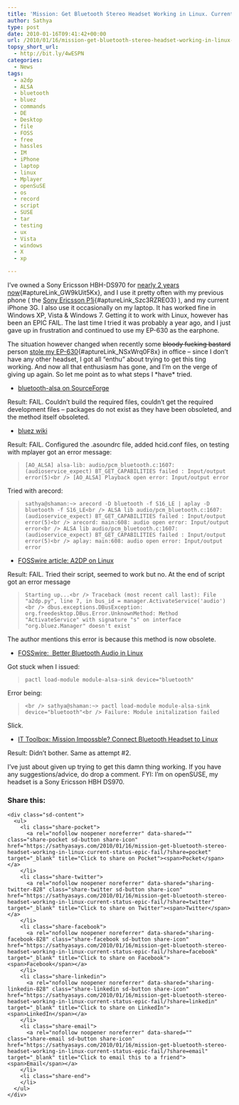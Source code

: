```yaml
---
title: 'Mission: Get Bluetooth Stereo Headset Working in Linux. Current Status: EPIC FAIL'
author: Sathya
type: post
date: 2010-01-16T09:41:42+00:00
url: /2010/01/16/mission-get-bluetooth-stereo-headset-working-in-linux-current-status-epic-fail/
topsy_short_url:
  - http://bit.ly/4wESPN
categories:
  - News
tags:
  - a2dp
  - ALSA
  - bluetooth
  - bluez
  - commands
  - DE
  - Desktop
  - file
  - FOSS
  - free
  - hassles
  - IM
  - iPhone
  - laptop
  - linux
  - Mplayer
  - openSuSE
  - os
  - record
  - script
  - SUSE
  - tar
  - testing
  - ux
  - Vista
  - windows
  - X
  - xp

---
```

I&#8217;ve owned a Sony Ericsson HBH-DS970 for [nearly 2 years now][1]{#aptureLink_GW9kUit5Kx}, and I use it pretty often with my previous phone ( the [Sony Ericsson P1i][2]{#aptureLink_Szc3RZREO3} ), and my current iPhone 3G. I also use it occasionally on my laptop. It has worked fine in Windows XP, Vista & Windows 7. Getting it to work with Linux, however has been an EPIC FAIL. The last time I tried it was probably a year ago, and I just gave up in frustration and continued to use my EP-630 as the earphone.

<!--more-->

The situation however changed when recently some <span style="text-decoration: line-through;">bloody fucking bastard</span> person [stole my EP-630][3]{#aptureLink_NSxWrq0F8x} in office &#8211; since I don&#8217;t have any other headset, I got all &#8220;enthu&#8221; about trying to get this ting working. And now all that enthusiasm has gone, and I&#8217;m on the verge of giving up again. So let me point as to what steps I \*have\* tried.

  * [bluetooth-alsa on SourceForge][4]

Result: FAIL. Couldn&#8217;t build the required files, couldn&#8217;t get the required development files &#8211; packages do not exist as they have been obsoleted, and the method itself obsoleted.

  * [bluez wiki][5]

Result: FAIL. Configured the .asoundrc file, added hcid.conf files, on testing with mplayer got an error message:

> `[AO_ALSA] alsa-lib: audio/pcm_bluetooth.c:1607:(audioservice_expect) BT_GET_CAPABILITIES failed : Input/output error(5)<br />
[AO_ALSA] Playback open error: Input/output error`

Tried with arecord:

> `sathya@shaman:~> arecord -D bluetooth -f S16_LE | aplay -D bluetooth -f S16_LE<br />
ALSA lib audio/pcm_bluetooth.c:1607:(audioservice_expect) BT_GET_CAPABILITIES failed : Input/output error(5)<br />
arecord: main:608: audio open error: Input/output error<br />
ALSA lib audio/pcm_bluetooth.c:1607:(audioservice_expect) BT_GET_CAPABILITIES failed : Input/output error(5)<br />
aplay: main:608: audio open error: Input/output error`

  * [FOSSwire article: A2DP on Linux][6]

Result: FAIL. Tried their script, seemed to work but no. At the end of script got an error message

> `Starting up...<br />
Traceback (most recent call last): File "a2dp.py", line 7, in bus_id = manager.ActivateService('audio')<br />
dbus.exceptions.DBusException: org.freedesktop.DBus.Error.UnknownMethod: Method "ActivateService" with signature "s" on interface "org.bluez.Manager" doesn't exist` 

The author mentions this error is because this method is now obsolete.

  * [FOSSwire:  Better Bluetooth Audio in Linux][7]

Got stuck when I issued:

> `pactl load-module module-alsa-sink device="bluetooth"`

Error being:

> `<br />
sathya@shaman:~> pactl load-module module-alsa-sink device="bluetooth"<br />
Failure: Module initalization failed`

Slick.

  * [IT Toolbox: Mission Impossble? Connect Bluetooth Headset to Linux][8]

Result: Didn&#8217;t bother. Same as attempt #2.

I&#8217;ve just about given up trying to get this damn thing working. If you have any suggestions/advice, do drop a comment. FYI: I&#8217;m on openSUSE, my headset is a Sony Ericsson HBH DS970.

<div class="sharedaddy sd-sharing-enabled">
  <div class="robots-nocontent sd-block sd-social sd-social-icon-text sd-sharing">
    <h3 class="sd-title">
      Share this:
    </h3>
    
    <div class="sd-content">
      <ul>
        <li class="share-pocket">
          <a rel="nofollow noopener noreferrer" data-shared="" class="share-pocket sd-button share-icon" href="https://sathyasays.com/2010/01/16/mission-get-bluetooth-stereo-headset-working-in-linux-current-status-epic-fail/?share=pocket" target="_blank" title="Click to share on Pocket"><span>Pocket</span></a>
        </li>
        <li class="share-twitter">
          <a rel="nofollow noopener noreferrer" data-shared="sharing-twitter-828" class="share-twitter sd-button share-icon" href="https://sathyasays.com/2010/01/16/mission-get-bluetooth-stereo-headset-working-in-linux-current-status-epic-fail/?share=twitter" target="_blank" title="Click to share on Twitter"><span>Twitter</span></a>
        </li>
        <li class="share-facebook">
          <a rel="nofollow noopener noreferrer" data-shared="sharing-facebook-828" class="share-facebook sd-button share-icon" href="https://sathyasays.com/2010/01/16/mission-get-bluetooth-stereo-headset-working-in-linux-current-status-epic-fail/?share=facebook" target="_blank" title="Click to share on Facebook"><span>Facebook</span></a>
        </li>
        <li class="share-linkedin">
          <a rel="nofollow noopener noreferrer" data-shared="sharing-linkedin-828" class="share-linkedin sd-button share-icon" href="https://sathyasays.com/2010/01/16/mission-get-bluetooth-stereo-headset-working-in-linux-current-status-epic-fail/?share=linkedin" target="_blank" title="Click to share on LinkedIn"><span>LinkedIn</span></a>
        </li>
        <li class="share-email">
          <a rel="nofollow noopener noreferrer" data-shared="" class="share-email sd-button share-icon" href="https://sathyasays.com/2010/01/16/mission-get-bluetooth-stereo-headset-working-in-linux-current-status-epic-fail/?share=email" target="_blank" title="Click to email this to a friend"><span>Email</span></a>
        </li>
        <li class="share-end">
        </li>
      </ul>
    </div>
  </div>
</div>

 [1]: http://sathyabh.at/2008/05/22/my-bt-headset-is-here/
 [2]: http://sathyabh.at/2008/03/30/sony-ericsson-p1i-review/
 [3]: http://twitter.com/sathyabhat/statuses/7403663222
 [4]: http://bluetooth-alsa.sourceforge.net/build.html
 [5]: http://wiki.bluez.org/wiki/HOWTO/AudioDevices
 [6]: http://fosswire.com/post/2008/1/a2dp-stereo-linux/
 [7]: http://fosswire.com/post/2008/10/better-bluetooth-audio/
 [8]: http://it.toolbox.com/blogs/locutus/mission-impossible-connect-bluetooth-headset-to-linux-35365